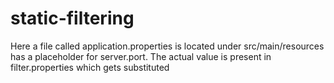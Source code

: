 # static-filtering

Here a file called application.properties is located under src/main/resources has a placeholder for server.port. The actual
value is present in filter.properties which gets substituted
